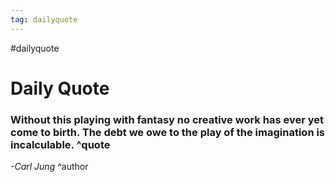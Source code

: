 ```yaml
---
tag: dailyquote
---
```


#dailyquote

# Daily Quote

### Without this playing with fantasy no creative work has ever yet come to birth. The debt we owe to the play of the imagination is incalculable. ^quote
*-Carl Jung* ^author

